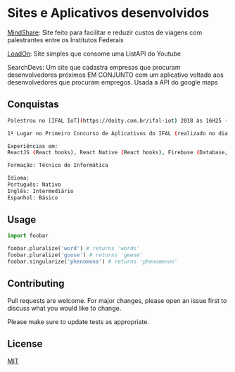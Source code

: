 # Sites e Aplicativos desenvolvidos

[MindShare](https://mindshare.cpsoftware.com.br): Site feito para facilitar e reduzir custos de viagens com palestrantes entre os Institutos Federais

[LoadOn](https://loadon.netlify.com/): Site simples que consome uma ListAPI do Youtube 

SearchDevs: Um site que cadastra empresas que procuram desenvolvedores próximos EM CONJUNTO com um aplicativo voltado aos desenvolvedores que procuram empregos. Usada a API do google maps

## Conquistas
```bash
Palestrou no [IFAL IoT](https://doity.com.br/ifal-iot) 2018 às 16H25 - Palestra: Raspberry Pi como roteador wi-fi e servidor web 
```

```bash
1º Lugar no Primeiro Concurso de Aplicativos do IFAL (realizado no dia 25 de Agosto de 2018).
```

```bash
Experiências em:
ReactJS (React hooks), React Native (React hooks), Firebase (Database, Store, Auth0), JavaScript, CSS, Prototipagem
```
```bash
Formação: Técnico de Informática
```

```bash
Idioma:
Português: Nativo
Inglês: Intermediário
Espanhol: Básico
```

## Usage

```python
import foobar

foobar.pluralize('word') # returns 'words'
foobar.pluralize('goose') # returns 'geese'
foobar.singularize('phenomena') # returns 'phenomenon'
```

## Contributing
Pull requests are welcome. For major changes, please open an issue first to discuss what you would like to change.

Please make sure to update tests as appropriate.

## License
[MIT](https://choosealicense.com/licenses/mit/)
